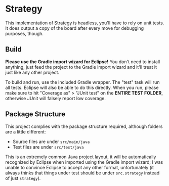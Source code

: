 # Strategy

This implementation of Strategy is headless, you'll have to
rely on unit tests. It does output a copy of the board after
every move for debugging purposes, though.

## Build

**Please use the Gradle import wizard for Eclipse!** You don't need
to install anything, just feed the project to the Gradle import
wizard and it'll treat it just like any other project.

To build and run, use the included Gradle wrapper. The "test"
task will run all tests. Eclipse will also be able to do this
directly. When you run, please make sure to hit "Coverage as" >
"JUnit test" on the **ENTIRE TEST FOLDER**, otherwise JUnit
will falsely report low coverage.

## Package Structure

This project complies with the package structure required,
although folders are a little different:

* Source files are under `src/main/java`
* Test files are under `src/test/java`

This is an extremely common Java project layout, it will be
automatically recognized by Eclipse when imported using the
Gradle import wizard; I was unable to convince Eclipse to accept
any other format, unfortunately (it always thinks that
things under test should be under `src.strategy` instead of
just `strategy`).